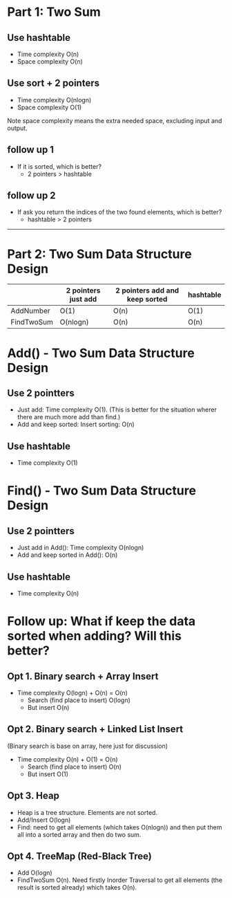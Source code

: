 # Part 1: Two Sum

## Use hashtable

- Time complexity O(n)
- Space complexity O(n)

## Use sort + 2 pointers


- Time complexity O(nlogn)
- Space complexity O(1) 




Note space complexity means the extra needed space, excluding input and output.

## follow up 1

- If it is sorted, which is better?
  - 2 pointers > hashtable

## follow up 2
- If ask you return the indices of the two found elements, which is better?
  - hashtable > 2 pointers

------

# Part 2: Two Sum Data Structure Design

||2 pointers just add|2 pointers add and keep sorted|hashtable|
|-|-|-|-|
|AddNumber|O(1)|O(n)|O(1)|
|FindTwoSum|O(nlogn)|O(n)|O(n)|

# Add() - Two Sum Data Structure Design

## Use 2 pointters 
- Just add: Time complexity O(1). (This is better for the situation wherer there are much more add than find.)
- Add and keep sorted: Insert sorting: O(n)

## Use hashtable 
- Time complexity O(1) 



# Find() - Two Sum Data Structure Design

## Use 2 pointters
- Just add in Add(): Time complexity O(nlogn)
- Add and keep sorted in Add(): O(n)

## Use hashtable
- Time complexity O(n) 

# Follow up: What if keep the data sorted when adding? Will this better?

## Opt 1. Binary search + Array Insert
- Time complexity O(logn) + O(n) = O(n)
  - Search (find place to insert) O(logn)
  - But insert O(n)

## Opt 2. Binary search + Linked List Insert
(Binary search is base on array, here just for discussion)
- Time complexity O(n) + O(1) = O(n)
  - Search (find place to insert) O(n)
  - But insert O(1)

## Opt 3. Heap 

- Heap is a tree structure. Elements are not sorted.
- Add/Insert O(logn)
- Find: need to get all elements (which takes O(nlogn)) and then put them all into a sorted array and then do two sum. 

## Opt 4. TreeMap (Red-Black Tree)

- Add O(logn)
- FindTwoSum O(n).  Need firstly Inorder Traversal to get all elements (the result is sorted already) which  takes O(n).
